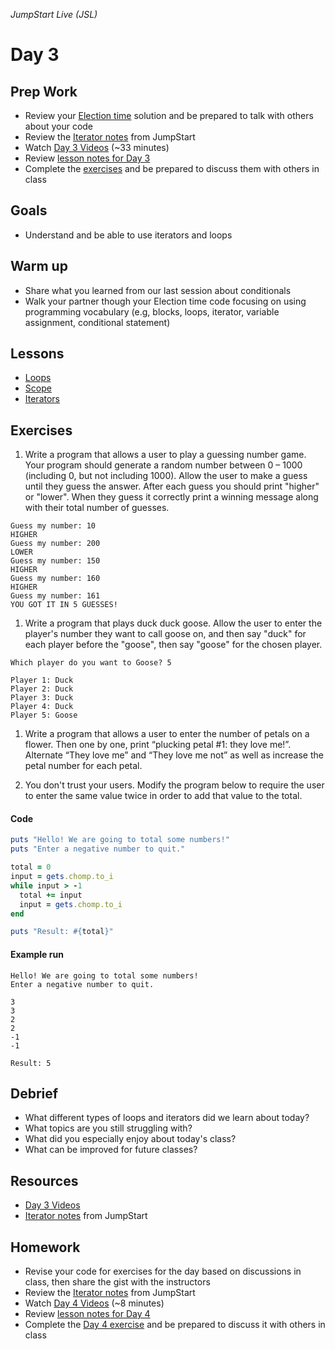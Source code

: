 _JumpStart Live (JSL)_

# Day 3

## Prep Work

* Review your [Election time](https://github.com/Ada-Developers-Academy/jump-start/blob/master/learning-to-code/iterators/assignments/election.md) solution and be prepared to talk with others about your code
* Review the [Iterator notes](https://github.com/Ada-Developers-Academy/jump-start/tree/master/learning-to-code/iterators) from JumpStart
* Watch [Day 3 Videos](https://adaacademy.hosted.panopto.com/Panopto/Pages/Sessions/List.aspx?folderID=4bd4003b-ca01-4260-8e3e-86296c909339) (~33 minutes)
* Review [lesson notes for Day 3](#lessons)
* Complete the [exercises](#exercises) and be prepared to discuss them with others in class

## Goals

* Understand and be able to use iterators and loops

## Warm up

* Share what you learned from our last session about conditionals
* Walk your partner though your Election time code focusing on using programming vocabulary (e.g, blocks, loops, iterator, variable assignment, conditional statement)

## Lessons

* [Loops](loops.md)
* [Scope](scope.md)
* [Iterators](iterators.md)

## Exercises

1. Write a program that allows a user to play a guessing number game. Your program should generate a random number between 0 – 1000 (including 0, but not including 1000). Allow the user to make a guess until they guess the answer. After each guess you should print "higher" or "lower". When they guess it correctly print a winning message along with their total number of guesses.

```
Guess my number: 10
HIGHER
Guess my number: 200
LOWER
Guess my number: 150
HIGHER
Guess my number: 160
HIGHER
Guess my number: 161
YOU GOT IT IN 5 GUESSES!
```

1. Write a program that plays duck duck goose. Allow the user to enter the player's number they want to call goose on, and then say "duck" for each player before the "goose", then say "goose" for the chosen player.

```
Which player do you want to Goose? 5

Player 1: Duck
Player 2: Duck
Player 3: Duck
Player 4: Duck
Player 5: Goose
```

1. Write a program that allows a user to enter the number of petals on a flower. Then one by one, print “plucking petal #1: they love me!”. Alternate “They love me” and “They love me not” as well as increase the petal number for each petal.

1. You don't trust your users. Modify the program below to require the user to enter the same value twice in order to add that value to the total.

#### Code

```ruby
puts "Hello! We are going to total some numbers!"
puts "Enter a negative number to quit."

total = 0
input = gets.chomp.to_i
while input > -1
  total += input
  input = gets.chomp.to_i
end

puts "Result: #{total}"
```

#### Example run

```
Hello! We are going to total some numbers!
Enter a negative number to quit.

3
3
2
2
-1
-1

Result: 5
```

## Debrief

* What different types of loops and iterators did we learn about today?
* What topics are you still struggling with?
* What did you especially enjoy about today's class?
* What can be improved for future classes?

## Resources

* [Day 3 Videos](https://adaacademy.hosted.panopto.com/Panopto/Pages/Sessions/List.aspx?folderID=4bd4003b-ca01-4260-8e3e-86296c909339)
* [Iterator notes](https://github.com/Ada-Developers-Academy/jump-start/tree/master/learning-to-code/iterators) from JumpStart

## Homework

* Revise your code for exercises for the day based on discussions in class, then share the gist with the instructors
* Review the [Iterator notes](https://github.com/Ada-Developers-Academy/jump-start/tree/master/learning-to-code/iterators) from JumpStart
* Watch [Day 4 Videos](https://adaacademy.hosted.panopto.com/Panopto/Pages/Sessions/List.aspx?folderID=59509728-df2d-4580-9077-55ad28795a7f) (~8 minutes)
* Review [lesson notes for Day 4](../day4/readme.md#lessons)
* Complete the [Day 4 exercise](../day4/readme.md#exercise) and be prepared to discuss it with others in class
